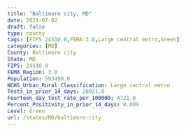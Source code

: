 ```yaml
---
title: "Baltimore city, MD"
date: 2021-07-02
draft: false
type: county
tags: [FIPS:24510.0,FEMA:3.0,Large central metro,Green]
categories: [MD]
County: Baltimore city
State: MD
FIPS: 24510.0
FEMA_Region: 3.0
Population: 593490.0
NCHS_Urban_Rural_Classification: Large central metro
Tests_in_prior_14_days: 28021.0
Fourteen_day_test_rate_per_100000: 4721.0
Percent_Positivity_in_prior_14_days: 0.009
Level: Green
url: /states/MD/baltimore-city
---
```



